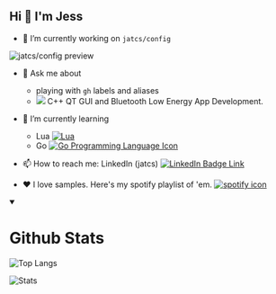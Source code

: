 ## Hi 👋 I'm Jess

<!--
**jatcs/jatcs** is a ✨ _special_ ✨ repository because its `README.md` (this file) appears on your GitHub profile.

Here are some ideas to get you started:

- 👯 I’m looking to collaborate on ...
  - neovim plugins
  - gh label managers
  
- 🤔 I’m looking for help with ...
-->


- 🔭 I’m currently working on `jatcs/config`
  
![jatcs/config preview](https://github-readme-stats.vercel.app/api/pin/?username=jatcs&repo=config&theme=transparent)

- 💬 Ask me about
  - playing with `gh` labels and aliases
  - <a href="https://www.qt.io/" aria-label="QT Framework Website"><img aria-labeled-by="qt-image-label" src="https://img.shields.io/badge/Qt-41CD52?style=for-the-badge&logo=qt&logoColor=white"/></a> C++ QT GUI and Bluetooth Low Energy App Development.


- 🌱 I’m currently learning
  - Lua
<a aria-label="Lua Programming Language (website link)" href="https://www.lua.org/spe.html"><img alt="Lua" src="https://img.shields.io/badge/Lua-2C2D72?style=for-the-badge&logo=lua&logoColor=white" style="display: inline; margin: auto;"/></a>
  - Go
<a href="https://go.dev/"><img src="https://img.shields.io/badge/Go-00ADD8?logo=Go&logoColor=white&style=for-the-badge" alt="Go Programming Language Icon" aria-label="Go Programming Language Icon"/></a>
  
- 📫 How to reach me: LinkedIn (jatcs) <a aria-labeled="Link to my LinkedIn profile" href="https://www.linkedin.com/in/jturnerumbc/"><img alt="LinkedIn Badge Link" src="https://img.shields.io/badge/LinkedIn-0077B5?style=for-the-badge&logo=linkedin&logoColor=white"/></a>
  
- ❤️ I love samples. <span id="my-samples-playlist-label">Here's my spotify playlist of 'em. </span><a aria-labeled-by="my-sampled-playlist-label" href="https://open.spotify.com/playlist/1iDhsscEwbLJqlC7TiUOhi"><img src="https://img.shields.io/badge/Spotify-1ED760?&style=for-the-badge&logo=spotify&logoColor=white" aria-label="spotify-icon" alt="spotify icon"></img></a>

<details open>
  
<summary>
  
# Github Stats

</summary>


![Top Langs](https://github-readme-stats.vercel.app/api/top-langs?username=jatcs&langs_count=3&hide=css,html,HTML&hide_border=true&cache_seconds=1800&theme=transparent)

![Stats](https://github-readme-stats.vercel.app/api?username=jatcs&show_icons=true&theme=transparent)


</details>
